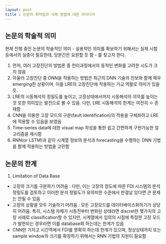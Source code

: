 ```yaml
---
layout: post
title : 논문의 취약점과 극복 방법에 대한 아이디어
---
```

## 논문의 학술적 의미
현재 진행 중인 논문의 학술적인 의미 - 실용적인 의미를 확보하기 위해서는 실제 시험 등에서의 실증이 필요한데, 당분간은 요원할 듯 함 - 를 찾고자 한다.

1. 먼저, 여러 고장진단의 방법론 중 천이과정에서의 동적인 변화를 고려한 시도가 크지 않음
2. 아울러 고장진단 중 DNN을 적용하는 방법은 최근의 DNN 기술의 진보와 함께 매우 emerging한 상황이며, 이를 LRE의 고장진단에 적용하는 가교 역활로 의미가 
있을 듯.
3. LRE의 시동해석의 정밀도를 높이고, 고장상태에서까지 시동해석의 의의를 높이는 것 또한 의미있는 발전으로 볼 수 있음. 다만, LRE 시동해석의 한계는 여전히 ㅇ
존재함
4. CNN을 이용한 고장 모드의 구분(fault identification)의 적용을 구체좌하고 LRE에 적용할 수 있음을 보였음
5. Time-series data에 대한 visual map 작성을 통한 쉽고 간편하게 구현가능한 알고리즘을 제시함
6. RNN(or LSTM)과 같이 시계열 정보의 분석과 forecasting을 수행하는 DNN 기법을 함께 적용하는 방법을 고민함

## 논문의 한계
1. Limitation of Data Base
 - 고장의 크기를 구분하기 어려움 : 다만, 이는 고장의 정도에 따른 FDI 시스템의 분석 정밀도를 검토하고 이러한 분석 정밀도가 유의미한 수준에서 판결날 
 있다면 큰 문제는 안될 수 있음
 - 고장의 상황을 모두 기술하기 어려움 : 모든 고장모드를 데이터베이스화하기가 상당히 어려움. 특히, 시스템 자체가 시동전부터 변화된 상태라면 discret한 
 몇가지의 고장 사례로 classification할 수 있지만, 시계열에서 임의의 시점에 특정한 고장 모드가 발현되는 경우라면 이를 database화 하는데는 한계가 있음
 - CNN만 가지고 시간역에서 FDI를 명확히 하는데 한계가 있으며, 정상상태까지 또는 sample window의 크기를 확장하기 위해서는 RNN 기법의 지원이 필요함
